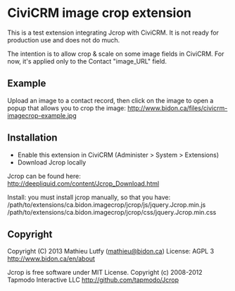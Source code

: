 CiviCRM image crop extension
============================

This is a test extension integrating Jcrop with CiviCRM.
It is not ready for production use and does not do much.

The intention is to allow crop & scale on some image fields in CiviCRM.
For now, it's applied only to the Contact "image_URL" field.

Example
-------

Upload an image to a contact record, then click on the image to open
a popup that allows you to crop the image:
http://www.bidon.ca/files/civicrm-imagecrop-example.jpg

Installation
------------

* Enable this extension in CiviCRM (Administer > System > Extensions)
* Download Jcrop locally

Jcrop can be found here: http://deepliquid.com/content/Jcrop_Download.html

Install: you must install jcrop manually, so that you have:
  /path/to/extensions/ca.bidon.imagecrop/jcrop/js/jquery.Jcrop.min.js
  /path/to/extensions/ca.bidon.imagecrop/jcrop/css/jquery.Jcrop.min.css

Copyright
---------

Copyright (C) 2013 Mathieu Lutfy (mathieu@bidon.ca)
License: AGPL 3
http://www.bidon.ca/en/about

Jcrop is free software under MIT License.
Copyright (c) 2008-2012 Tapmodo Interactive LLC
http://github.com/tapmodo/Jcrop

